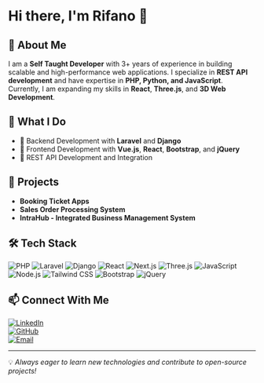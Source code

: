 # Hi there, I'm Rifano 👋

## 🚀 About Me
I am a **Self Taught Developer** with 3+ years of experience in building scalable and high-performance web applications. I specialize in **REST API development** and have expertise in **PHP, Python, and JavaScript**. Currently, I am expanding my skills in **React**, **Three.js**, and **3D Web Development**.

## 💼 What I Do
- 🔧 Backend Development with **Laravel** and **Django**
- 🎨 Frontend Development with **Vue.js**, **React**, **Bootstrap**, and **jQuery**
- 📡 REST API Development and Integration

## 📌 Projects
- **Booking Ticket Apps**
- **Sales Order Processing System**
- **IntraHub - Integrated Business Management System**


## 🛠 Tech Stack
![PHP](https://img.shields.io/badge/PHP-777BB4?style=flat&logo=php&logoColor=white)
![Laravel](https://img.shields.io/badge/Laravel-FF2D20?style=flat&logo=laravel&logoColor=white)
![Django](https://img.shields.io/badge/Django-092E20?style=flat&logo=django&logoColor=white)
![React](https://img.shields.io/badge/React-61DAFB?style=flat&logo=react&logoColor=black)
![Next.js](https://img.shields.io/badge/Next.js-000000?style=flat&logo=next.js&logoColor=white)
![Three.js](https://img.shields.io/badge/Three.js-000000?style=flat&logo=three.js&logoColor=white)
![JavaScript](https://img.shields.io/badge/JavaScript-F7DF1E?style=flat&logo=javascript&logoColor=black)
![Node.js](https://img.shields.io/badge/Node.js-339933?style=flat&logo=node.js&logoColor=white)
![Tailwind CSS](https://img.shields.io/badge/Tailwind_CSS-38B2AC?style=flat&logo=tailwind-css&logoColor=white)
![Bootstrap](https://img.shields.io/badge/Bootstrap-7952B3?style=flat&logo=bootstrap&logoColor=white)
![jQuery](https://img.shields.io/badge/jQuery-0769AD?style=flat&logo=jquery&logoColor=white)

## 📫 Connect With Me
[![LinkedIn](https://img.shields.io/badge/LinkedIn-0A66C2?style=flat&logo=linkedin&logoColor=white)](https://linkedin.com/in/septian-rifano-a33aa3228/)  
[![GitHub](https://img.shields.io/badge/GitHub-181717?style=flat&logo=github&logoColor=white)](https://github.com/fanorama)  
[![Email](https://img.shields.io/badge/Email-D14836?style=flat&logo=gmail&logoColor=white)](mailto:septianrifano.dev@gmail.com)

---
💡 *Always eager to learn new technologies and contribute to open-source projects!*




